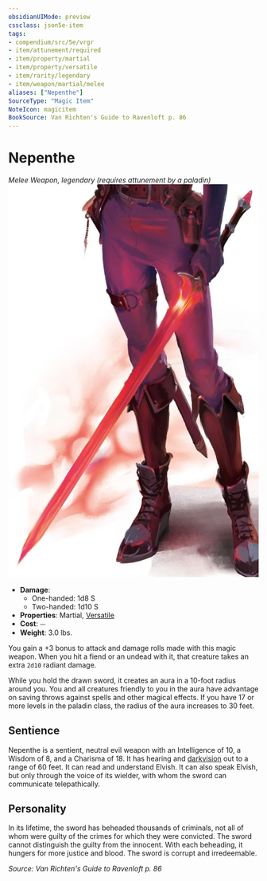```yaml
---
obsidianUIMode: preview
cssclass: json5e-item
tags:
- compendium/src/5e/vrgr
- item/attunement/required
- item/property/martial
- item/property/versatile
- item/rarity/legendary
- item/weapon/martial/melee
aliases: ["Nepenthe"]
SourceType: "Magic Item"
NoteIcon: magicitem
BookSource: Van Richten's Guide to Ravenloft p. 86
---
```

# Nepenthe
*Melee Weapon, legendary (requires attunement by a paladin)*  
![](https://raw.githubusercontent.com/5etools-mirror-2/5etools-img/main/items/VRGR/Nepenthe.webp#right)  

- **Damage**:
  - One-handed: 1d8 S
  - Two-handed: 1d10 S
- **Properties**: Martial, [Versatile](/2-Mechanics/CLI/rules/item-properties.md#Versatile)
- **Cost**: ⏤
- **Weight**: 3.0 lbs.

You gain a +3 bonus to attack and damage rolls made with this magic weapon. When you hit a fiend or an undead with it, that creature takes an extra `2d10` radiant damage.

While you hold the drawn sword, it creates an aura in a 10-foot radius around you. You and all creatures friendly to you in the aura have advantage on saving throws against spells and other magical effects. If you have 17 or more levels in the paladin class, the radius of the aura increases to 30 feet.

## Sentience

Nepenthe is a sentient, neutral evil weapon with an Intelligence of 10, a Wisdom of 8, and a Charisma of 18. It has hearing and [darkvision](/2-Mechanics/CLI/rules/senses.md#darkvision) out to a range of 60 feet. It can read and understand Elvish. It can also speak Elvish, but only through the voice of its wielder, with whom the sword can communicate telepathically.

## Personality

In its lifetime, the sword has beheaded thousands of criminals, not all of whom were guilty of the crimes for which they were convicted. The sword cannot distinguish the guilty from the innocent. With each beheading, it hungers for more justice and blood. The sword is corrupt and irredeemable.

*Source: Van Richten's Guide to Ravenloft p. 86*